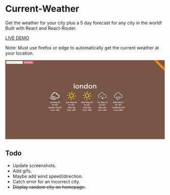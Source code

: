 # Current-Weather
Get the weather for your city plus a 5 day forecast for any city in the world! Built with React and React-Router.

[LIVE DEMO](http://qualitydixon.github.io/Current-Weather/)

Note: Must use firefox or edge to automatically get the current weather at your location.

![alt text](https://raw.githubusercontent.com/qualitydixon/Current-Weather/master/screenshots/screen1.png "Screenshot")

## Todo

- Update screenshots.
- Add gifs.
- Maybe add wind speed/direction.
- Catch error for an incorrect city.
- ~~Display random city on homepage.~~
